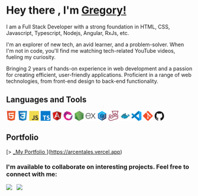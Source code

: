# Hey there , I'm [Gregory!](https://github.com/gregoarcenta/)

 I am a Full Stack Developer with a strong foundation in HTML, CSS, Javascript, Typescript, Nodejs, Angular, RxJs, etc.

 I'm an explorer of new tech, an avid learner, and a problem-solver. When I'm not in code, you'll find me watching tech-related YouTube videos, fueling my curiosity.

 Bringing 2 years of hands-on experience in web development and a passion for creating efficient, user-friendly applications. Proficient in a range of web technologies, from front-end design to back-end functionality.

## Languages and Tools

<code><img height="27" src="https://raw.githubusercontent.com/devicons/devicon/55609aa5bd817ff167afce0d965585c92040787a/icons/html5/html5-original.svg" alt="HTML"></code>
<code><img height="27" src="https://raw.githubusercontent.com/devicons/devicon/55609aa5bd817ff167afce0d965585c92040787a/icons/css3/css3-original.svg" alt="CSS"></code>
<code><img height="27" src="https://raw.githubusercontent.com/devicons/devicon/55609aa5bd817ff167afce0d965585c92040787a/icons/javascript/javascript-original.svg" alt="javascript"></code>
<code><img height="27" src="https://raw.githubusercontent.com/devicons/devicon/55609aa5bd817ff167afce0d965585c92040787a/icons/typescript/typescript-original.svg" alt="typescript"></code>
<code><img height="27" src="https://raw.githubusercontent.com/devicons/devicon/55609aa5bd817ff167afce0d965585c92040787a/icons/angularjs/angularjs-original.svg" alt="angular"></code>
<code><img height="27" src="https://raw.githubusercontent.com/gregoarcenta/gregoarcenta/06203858b9e359aa2cee102f2ff8fdb74828047b/assets/rxjs-icon.svg" alt="rxjs"></code>
<code><img height="27" src="https://raw.githubusercontent.com/github/explore/80688e429a7d4ef2fca1e82350fe8e3517d3494d/topics/nodejs/nodejs.png" alt="nodejs"></code>
<code><img height="27" src="https://raw.githubusercontent.com/devicons/devicon/55609aa5bd817ff167afce0d965585c92040787a/icons/express/express-original.svg" alt="express"></code>
<code><img height="27" src="https://raw.githubusercontent.com/devicons/devicon/55609aa5bd817ff167afce0d965585c92040787a/icons/sequelize/sequelize-original.svg" alt="sequelize"></code>
<code><img height="27" src="https://raw.githubusercontent.com/devicons/devicon/55609aa5bd817ff167afce0d965585c92040787a/icons/jest/jest-plain.svg" alt="jest"></code>
<code><img height="27" src="https://raw.githubusercontent.com/devicons/devicon/55609aa5bd817ff167afce0d965585c92040787a/icons/docker/docker-original.svg" alt="docker"></code>
<code><img height="27" src="https://raw.githubusercontent.com/devicons/devicon/55609aa5bd817ff167afce0d965585c92040787a/icons/vscode/vscode-original.svg" alt="vs code"></code>
<code><img height="27" src="https://raw.githubusercontent.com/devicons/devicon/master/icons/git/git-original.svg" alt="git"></code>
<code><img height="27" src="https://raw.githubusercontent.com/devicons/devicon/55609aa5bd817ff167afce0d965585c92040787a/icons/github/github-original.svg" alt="github"></code>

## Portfolio

[> [_My Portfolio ](https://arcentales.vercel.app)](https://arcentales.vercel.app)

### I'm available to collaborate on interesting projects. Feel free to connect with me:

[<img src="https://img.icons8.com/color/48/000000/linkedin.png" width="3.5%"/>](https://www.linkedin.com/in/gregoarcenta/) &nbsp; <a href="mailto:gregoarcenta@gmail.com"> <img src="https://img.icons8.com/fluent/48/000000/gmail.png" width="3.5%"/>
